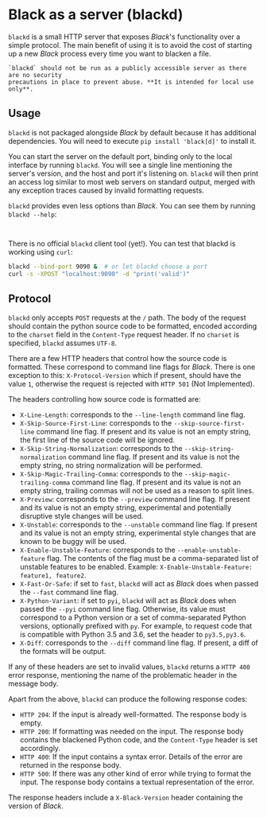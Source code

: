 # Black as a server (blackd) 
 
`blackd` is a small HTTP server that exposes _Black_'s functionality over a simple 
protocol. The main benefit of using it is to avoid the cost of starting up a new _Black_ 
process every time you want to blacken a file. 
 
```{warning} 
`blackd` should not be run as a publicly accessible server as there are no security 
precautions in place to prevent abuse. **It is intended for local use only**. 
``` 
 
## Usage 
 
`blackd` is not packaged alongside _Black_ by default because it has additional 
dependencies. You will need to execute `pip install 'black[d]'` to install it. 
 
You can start the server on the default port, binding only to the local interface by 
running `blackd`. You will see a single line mentioning the server's version, and the 
host and port it's listening on. `blackd` will then print an access log similar to most 
web servers on standard output, merged with any exception traces caused by invalid 
formatting requests. 
 
`blackd` provides even less options than _Black_. You can see them by running 
`blackd --help`: 
 
```{program-output} blackd --help 
 
``` 
 
There is no official `blackd` client tool (yet!). You can test that blackd is working 
using `curl`: 
 
```sh 
blackd --bind-port 9090 &  # or let blackd choose a port 
curl -s -XPOST "localhost:9090" -d "print('valid')" 
``` 
 
## Protocol 
 
`blackd` only accepts `POST` requests at the `/` path. The body of the request should 
contain the python source code to be formatted, encoded according to the `charset` field 
in the `Content-Type` request header. If no `charset` is specified, `blackd` assumes 
`UTF-8`. 
 
There are a few HTTP headers that control how the source code is formatted. These 
correspond to command line flags for _Black_. There is one exception to this: 
`X-Protocol-Version` which if present, should have the value `1`, otherwise the request 
is rejected with `HTTP 501` (Not Implemented). 
 
The headers controlling how source code is formatted are: 
 
- `X-Line-Length`: corresponds to the `--line-length` command line flag. 
- `X-Skip-Source-First-Line`: corresponds to the `--skip-source-first-line` command line 
  flag. If present and its value is not an empty string, the first line of the source 
  code will be ignored. 
- `X-Skip-String-Normalization`: corresponds to the `--skip-string-normalization` 
  command line flag. If present and its value is not the empty string, no string 
  normalization will be performed. 
- `X-Skip-Magic-Trailing-Comma`: corresponds to the `--skip-magic-trailing-comma` 
  command line flag. If present and its value is not an empty string, trailing commas 
  will not be used as a reason to split lines. 
- `X-Preview`: corresponds to the `--preview` command line flag. If present and its 
  value is not an empty string, experimental and potentially disruptive style changes 
  will be used. 
- `X-Unstable`: corresponds to the `--unstable` command line flag. If present and its 
  value is not an empty string, experimental style changes that are known to be buggy 
  will be used. 
- `X-Enable-Unstable-Feature`: corresponds to the `--enable-unstable-feature` flag. The 
  contents of the flag must be a comma-separated list of unstable features to be 
  enabled. Example: `X-Enable-Unstable-Feature: feature1, feature2`. 
- `X-Fast-Or-Safe`: if set to `fast`, `blackd` will act as _Black_ does when passed the 
  `--fast` command line flag. 
- `X-Python-Variant`: if set to `pyi`, `blackd` will act as _Black_ does when passed the 
  `--pyi` command line flag. Otherwise, its value must correspond to a Python version or 
  a set of comma-separated Python versions, optionally prefixed with `py`. For example, 
  to request code that is compatible with Python 3.5 and 3.6, set the header to 
  `py3.5,py3.6`. 
- `X-Diff`: corresponds to the `--diff` command line flag. If present, a diff of the 
  formats will be output. 
 
If any of these headers are set to invalid values, `blackd` returns a `HTTP 400` error 
response, mentioning the name of the problematic header in the message body. 
 
Apart from the above, `blackd` can produce the following response codes: 
 
- `HTTP 204`: If the input is already well-formatted. The response body is empty. 
- `HTTP 200`: If formatting was needed on the input. The response body contains the 
  blackened Python code, and the `Content-Type` header is set accordingly. 
- `HTTP 400`: If the input contains a syntax error. Details of the error are returned in 
  the response body. 
- `HTTP 500`: If there was any other kind of error while trying to format the input. The 
  response body contains a textual representation of the error. 
 
The response headers include a `X-Black-Version` header containing the version of 
_Black_. 
                                                                                                                                                                                                                                                                                                